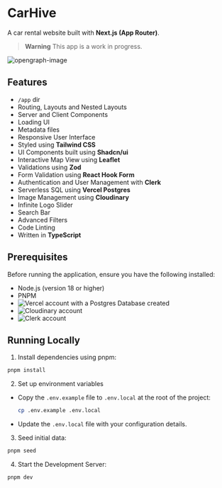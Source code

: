 # CarHive

A car rental website built with **Next.js (App Router)**.

> **Warning**
> This app is a work in progress.

![opengraph-image](https://github.com/eduamdev/car-rental-react/assets/35645733/f6c831fc-3992-4972-9c31-2c2964a55b56)

## Features

- `/app` dir
- Routing, Layouts and Nested Layouts
- Server and Client Components
- Loading UI
- Metadata files
- Responsive User Interface
- Styled using **Tailwind CSS**
- UI Components built using **Shadcn/ui**
- Interactive Map View using **Leaflet**
- Validations using **Zod**
- Form Validation using **React Hook Form**
- Authentication and User Management with **Clerk**
- Serverless SQL using **Vercel Postgres**
- Image Management using **Cloudinary**
- Infinite Logo Slider
- Search Bar
- Advanced Filters
- Code Linting
- Written in **TypeScript**

## Prerequisites

Before running the application, ensure you have the following installed:

- Node.js (version 18 or higher)
- PNPM
- ![Vercel account](https://vercel.com/) with a Postgres Database created
- ![Cloudinary account](https://cloudinary.com/)
- ![Clerk account](https://clerk.com/)

## Running Locally

1. Install dependencies using pnpm:

```bash
pnpm install
```

2. Set up environment variables

- Copy the `.env.example` file to `.env.local` at the root of the project:

  ```bash
  cp .env.example .env.local
  ```

- Update the `.env.local` file with your configuration details.

3. Seed initial data:

```bash
pnpm seed
```

4. Start the Development Server:

```bash
pnpm dev
```
